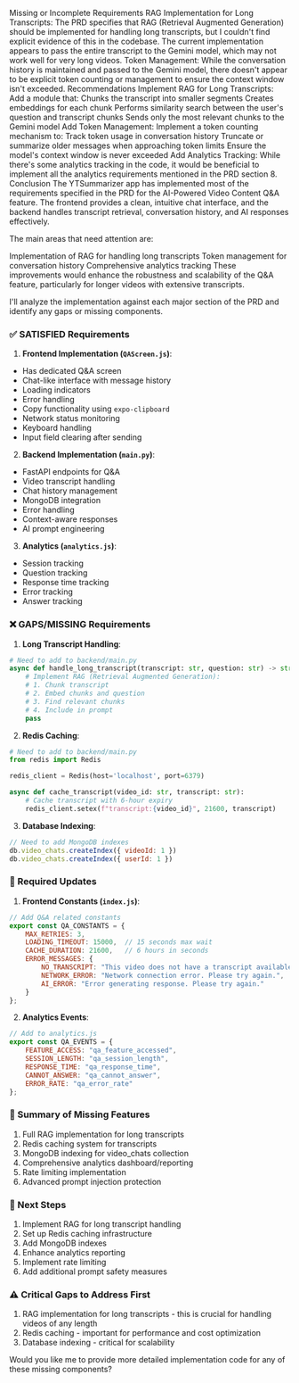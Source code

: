 Missing or Incomplete Requirements
RAG Implementation for Long Transcripts: The PRD specifies that RAG (Retrieval Augmented Generation) should be implemented for handling long transcripts, but I couldn't find explicit evidence of this in the codebase. The current implementation appears to pass the entire transcript to the Gemini model, which may not work well for very long videos.
Token Management: While the conversation history is maintained and passed to the Gemini model, there doesn't appear to be explicit token counting or management to ensure the context window isn't exceeded.
Recommendations
Implement RAG for Long Transcripts: Add a module that:
Chunks the transcript into smaller segments
Creates embeddings for each chunk
Performs similarity search between the user's question and transcript chunks
Sends only the most relevant chunks to the Gemini model
Add Token Management: Implement a token counting mechanism to:
Track token usage in conversation history
Truncate or summarize older messages when approaching token limits
Ensure the model's context window is never exceeded
Add Analytics Tracking: While there's some analytics tracking in the code, it would be beneficial to implement all the analytics requirements mentioned in the PRD section 8.
Conclusion
The YTSummarizer app has implemented most of the requirements specified in the PRD for the AI-Powered Video Content Q&A feature. The frontend provides a clean, intuitive chat interface, and the backend handles transcript retrieval, conversation history, and AI responses effectively.

The main areas that need attention are:

Implementation of RAG for handling long transcripts
Token management for conversation history
Comprehensive analytics tracking
These improvements would enhance the robustness and scalability of the Q&A feature, particularly for longer videos with extensive transcripts.

I'll analyze the implementation against each major section of the PRD and identify any gaps or missing components.

### ✅ SATISFIED Requirements

1. **Frontend Implementation (`QAScreen.js`)**:
- Has dedicated Q&A screen
- Chat-like interface with message history
- Loading indicators
- Error handling
- Copy functionality using `expo-clipboard`
- Network status monitoring
- Keyboard handling
- Input field clearing after sending

2. **Backend Implementation (`main.py`)**:
- FastAPI endpoints for Q&A
- Video transcript handling
- Chat history management
- MongoDB integration
- Error handling
- Context-aware responses
- AI prompt engineering

3. **Analytics (`analytics.js`)**:
- Session tracking
- Question tracking
- Response time tracking
- Error tracking
- Answer tracking

### ❌ GAPS/MISSING Requirements

1. **Long Transcript Handling**:
```python
# Need to add to backend/main.py
async def handle_long_transcript(transcript: str, question: str) -> str:
    # Implement RAG (Retrieval Augmented Generation):
    # 1. Chunk transcript
    # 2. Embed chunks and question
    # 3. Find relevant chunks
    # 4. Include in prompt
    pass
```

2. **Redis Caching**:
```python
# Need to add to backend/main.py
from redis import Redis

redis_client = Redis(host='localhost', port=6379)

async def cache_transcript(video_id: str, transcript: str):
    # Cache transcript with 6-hour expiry
    redis_client.setex(f"transcript:{video_id}", 21600, transcript)
```

3. **Database Indexing**:
```javascript
// Need to add MongoDB indexes
db.video_chats.createIndex({ videoId: 1 })
db.video_chats.createIndex({ userId: 1 })
```

### 🔄 Required Updates

1. **Frontend Constants (`index.js`)**:
```javascript
// Add Q&A related constants
export const QA_CONSTANTS = {
    MAX_RETRIES: 3,
    LOADING_TIMEOUT: 15000,  // 15 seconds max wait
    CACHE_DURATION: 21600,   // 6 hours in seconds
    ERROR_MESSAGES: {
        NO_TRANSCRIPT: "This video does not have a transcript available.",
        NETWORK_ERROR: "Network connection error. Please try again.",
        AI_ERROR: "Error generating response. Please try again."
    }
};
```

2. **Analytics Events**:
```javascript
// Add to analytics.js
export const QA_EVENTS = {
    FEATURE_ACCESS: "qa_feature_accessed",
    SESSION_LENGTH: "qa_session_length",
    RESPONSE_TIME: "qa_response_time",
    CANNOT_ANSWER: "qa_cannot_answer",
    ERROR_RATE: "qa_error_rate"
};
```

### 📝 Summary of Missing Features

1. Full RAG implementation for long transcripts
2. Redis caching system for transcripts
3. MongoDB indexing for video_chats collection
4. Comprehensive analytics dashboard/reporting
5. Rate limiting implementation
6. Advanced prompt injection protection

### 🚀 Next Steps

1. Implement RAG for long transcript handling
2. Set up Redis caching infrastructure
3. Add MongoDB indexes
4. Enhance analytics reporting
5. Implement rate limiting
6. Add additional prompt safety measures

### ⚠️ Critical Gaps to Address First

1. RAG implementation for long transcripts - this is crucial for handling videos of any length
2. Redis caching - important for performance and cost optimization
3. Database indexing - critical for scalability

Would you like me to provide more detailed implementation code for any of these missing components?
